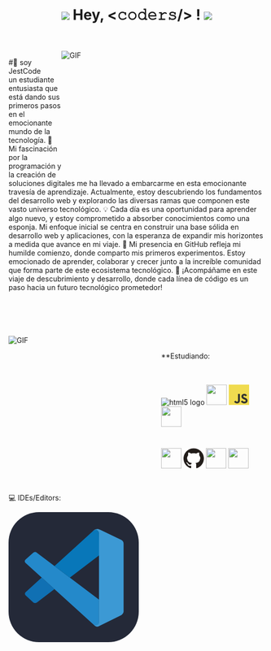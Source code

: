 ### 

<h1 align="center">
  <a target="_blank">
    <img src="https://github.com/JayantGoel001/JayantGoel001/blob/master/GIF/Earth.gif" width="24px" style="max-width:100%;">
  </a>
  Hey, &lt;𝚌𝚘𝚍𝚎𝚛𝚜/&gt; !
  <a target="_blank">
    <img src="https://github.com/JayantGoel001/JayantGoel001/blob/master/GIF/Hi.gif" width="40px" />
  </a>
</h1>

<br/>
<br/>
<a target="_blank">
  <img align="right" height="250" width="400" alt="GIF" src="https://github.com/JayantGoel001/JayantGoel001/blob/master/GIF/code.gif">
</a>

#👋 soy JestCode  
un estudiante entusiasta que está dando sus primeros pasos en el emocionante mundo de la tecnología.
🚀 Mi fascinación por la programación y la creación de soluciones digitales me ha llevado a embarcarme en esta emocionante travesía de aprendizaje. Actualmente, estoy descubriendo los fundamentos del desarrollo web y explorando las diversas ramas que componen este vasto universo tecnológico.
💡 Cada día es una oportunidad para aprender algo nuevo, y estoy comprometido a absorber conocimientos como una esponja. Mi enfoque inicial se centra en construir una base sólida en desarrollo web y aplicaciones, con la esperanza de expandir mis horizontes a medida que avance en mi viaje.
🌱 Mi presencia en GitHub refleja mi humilde comienzo, donde comparto mis primeros  experimentos. Estoy emocionado de aprender, colaborar y crecer junto a la increíble comunidad que forma parte de este ecosistema tecnológico.
🔗 ¡Acompáñame en este viaje de descubrimiento y desarrollo, donde cada línea de código es un paso hacia un futuro tecnológico prometedor!

<br/>
<br/>







#

<a target="_blank"><img align="left" height="300" width="300" alt="GIF" src="https://github.com/JayantGoel001/JayantGoel001/blob/master/GIF/github.gif"></a>
<br/>


**Estudiando:  


<br/>
<br/>
<img src="https://cdn.jsdelivr.net/gh/devicons/devicon/icons/html5/html5-original.svg" height="40" width="52" alt="html5 logo"  />
<code><img height="40" width="40" src="https://cdn.iconscout.com/icon/free/png-256/css-131-722685.png"></code>
<code><img height="40" width="40" src="https://raw.githubusercontent.com/github/explore/80688e429a7d4ef2fca1e82350fe8e3517d3494d/topics/javascript/javascript.png"></code>
<code><img height="40" width="40" src="https://cdn4.iconfinder.com/data/icons/logos-3/600/React.js_logo-512.png"></code>

#
<code><img height="40" width="40" src="https://upload.wikimedia.org/wikipedia/commons/thumb/3/3f/Git_icon.svg/1024px-Git_icon.svg.png"></code>
<code><img height="40" width="40" src="https://raw.githubusercontent.com/github/explore/80688e429a7d4ef2fca1e82350fe8e3517d3494d/topics/github-api/github-api.png"></code>
<code><img height="40" width="40" src="https://cdn.worldvectorlogo.com/logos/nodejs-icon.svg"></code>
<code><img height="40" width="40" src="https://upload.wikimedia.org/wikipedia/commons/a/ab/Linux_Logo_in_Linux_Libertine_Font.svg"></code>


<br/>


💻 IDEs/Editors:


<svg xmlns="http://www.w3.org/2000/svg" width="256" height="256" fill="none" viewBox="0 0 256 256"><rect width="256" height="256" fill="#242938" rx="60"/><path fill="#2489CA" d="M33.7158 100.208C33.7158 100.208 28.9814 96.795 34.6627 92.2381L47.8994 80.402C47.8994 80.402 51.6869 76.4172 55.6915 79.8891L177.84 172.368V216.714C177.84 216.714 177.781 223.678 168.844 222.908L33.7158 100.208Z"/><path fill="#1070B3" d="M65.1997 128.792L33.7157 157.415C33.7157 157.415 30.4805 159.822 33.7157 164.123L48.3333 177.418C48.3333 177.418 51.8052 181.147 56.9341 176.905L90.3119 151.596L65.1997 128.792Z"/><path fill="#0877B9" d="M120.474 129.029L178.215 84.9391L177.84 40.83C177.84 40.83 175.374 31.2033 167.148 36.2139L90.312 106.145L120.474 129.029Z"/><path fill="#3C99D4" d="M168.844 222.968C172.198 226.4 176.262 225.276 176.262 225.276L221.259 203.103C227.019 199.177 226.21 194.305 226.21 194.305V61.8982C226.21 56.0788 220.252 54.0667 220.252 54.0667L181.253 35.267C172.731 30 167.148 36.2139 167.148 36.2139C167.148 36.2139 174.328 31.0455 177.84 40.83V215.905C177.84 217.109 177.583 218.292 177.071 219.358C176.045 221.429 173.816 223.362 168.47 222.553L168.844 222.968Z"/></svg>


